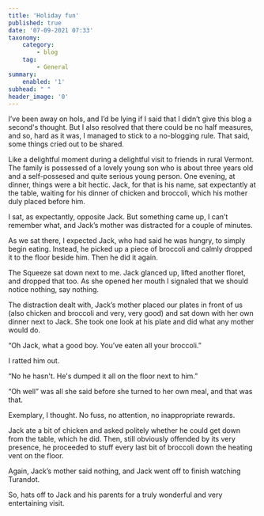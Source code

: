 ```yaml
---
title: 'Holiday fun'
published: true
date: '07-09-2021 07:33'
taxonomy:
    category:
        - blog
    tag:
        - General
summary:
    enabled: '1'
subhead: " "
header_image: '0'
---
```


I’ve been away on hols, and I’d be lying if I said that I didn’t give this blog a second's thought. But I also resolved that there could be no half measures, and so, hard as it was, I managed to stick to a no-blogging rule. That said, some things cried out to be shared.

Like a delightful moment during a delightful visit to friends in rural Vermont. The family is possessed of a lovely young son who is about three years old and a self-possesed and quite serious young person. One evening, at dinner, things were a bit hectic. Jack, for that is his name, sat expectantly at the table, waiting for his dinner of chicken and broccoli, which his mother duly placed before him.

I sat, as expectantly, opposite Jack. But something came up, I can’t remember what, and Jack’s mother was distracted for a couple of minutes.

As we sat there, I expected Jack, who had said he was hungry, to simply begin eating. Instead, he picked up a piece of broccoli and calmly dropped it to the floor beside him. Then he did it again.

The Squeeze sat down next to me. Jack glanced up, lifted another floret, and dropped that too. As she opened her mouth I signaled that we should notice nothing, say nothing.

The distraction dealt with, Jack’s mother placed our plates in front of us (also chicken and broccoli and very, very good) and sat down with her own dinner next to Jack. She took one look at his plate and did what any mother would do.

“Oh Jack, what a good boy. You’ve eaten all your broccoli.”

I ratted him out.

“No he hasn't. He's dumped it all on the floor next to him.”

“Oh well” was all she said before she turned to her own meal, and that was that.

Exemplary, I thought. No fuss, no attention, no inappropriate rewards.

Jack ate a bit of chicken and asked politely whether he could get down from the table, which he did. Then, still obviously offended by its very presence, he proceeded to stuff every last bit of broccoli down the heating vent on the floor.

Again, Jack’s mother said nothing, and Jack went off to finish watching Turandot.

So, hats off to Jack and his parents for a truly wonderful and very entertaining visit.
